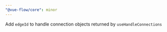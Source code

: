 ```yaml
---
"@vue-flow/core": minor
---
```


Add `edgeId` to handle connection objects returned by `useHandleConnections`
